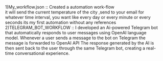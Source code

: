 1)My_workflow.json ::  Created a automation work-flow  
it will send the current temperature of the city ,send to your  email 
for whatever time interval, you want like every day or every minute or every seconds 
its my first automation without any references <br/>
2)TELEGRAM_BOT_WORKFLOW :: I developed an Ai-powered Telegram bot that automatically responds to user messages using OpenAI language model. Whenever a user sends a message to the bot on Telegram the message is forwarded to OpenAI API  The response generated by the AI is then sent back to the user through the same Telegram bot, creating a real-time conversational experience.

